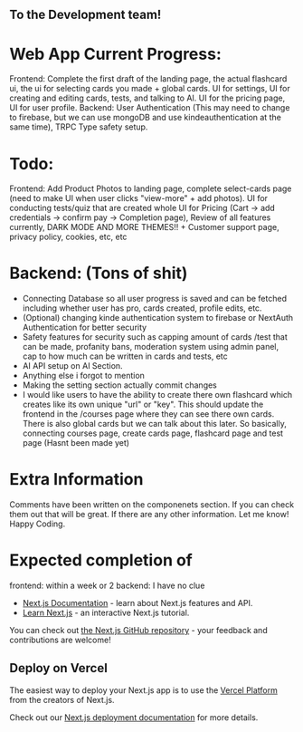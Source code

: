 ## To the Development team! 

# Web App Current Progress: 
Frontend: Complete the first draft of the landing page, the actual flashcard ui, the ui for selecting cards you made + global cards. UI for settings, UI for creating and editing cards, tests, and talking to AI. UI for the pricing page, UI for user profile.
Backend: User Authentication (This may need to change to firebase, but we can use mongoDB and use kindeauthentication at the same time), TRPC Type safety setup. 

# Todo: 
Frontend: Add Product Photos to landing page, complete select-cards page (need to make UI when user clicks "view-more" + add photos). UI for conducting tests/quiz that are created whole UI for Pricing  (Cart -> add credentials -> confirm pay -> Completion page), Review of all features currently, DARK MODE AND MORE THEMES!! +
Customer support page, privacy policy, cookies, etc, etc 

# Backend: (Tons of shit) 
- Connecting Database so all user progress is saved and can be fetched including whether user has pro, cards created, profile edits, etc. 
- (Optional) changing kinde authentication system to firebase or NextAuth Authentication for better security 
- Safety features for security such as capping amount of cards /test that can be made, profanity bans, moderation system using admin panel, cap to how much can be written in cards and tests, etc 
- AI API setup on AI Section.
- Anything else i forgot to mention 
- Making the setting section actually commit changes
- I would like users to have the ability to create there own flashcard which creates like its own unique "url" or "key". This should update the frontend in the /courses page where they can see there own cards. There is also global cards but we can talk about this later. So basically, connecting courses page, create cards page, flashcard page and test page (Hasnt been made yet)

# Extra Information
Comments have been written on the componenets section. If you can check them out that will be great. If there are any other information. Let me know! Happy Coding. 

# Expected completion of 
frontend: within a week or 2
backend: I have no clue






- [Next.js Documentation](https://nextjs.org/docs) - learn about Next.js features and API.
- [Learn Next.js](https://nextjs.org/learn) - an interactive Next.js tutorial.

You can check out [the Next.js GitHub repository](https://github.com/vercel/next.js/) - your feedback and contributions are welcome!

## Deploy on Vercel

The easiest way to deploy your Next.js app is to use the [Vercel Platform](https://vercel.com/new?utm_medium=default-template&filter=next.js&utm_source=create-next-app&utm_campaign=create-next-app-readme) from the creators of Next.js.

Check out our [Next.js deployment documentation](https://nextjs.org/docs/deployment) for more details.
